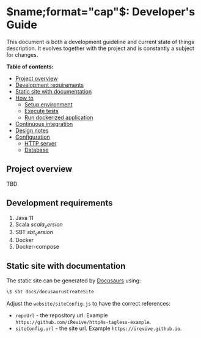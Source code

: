 # $name;format="cap"$: Developer's Guide

This document is both a development guideline and current state of things description. 
It evolves together with the project and is constantly a subject for changes.

**Table of contents:**  
- [Project overview](#project-overview)  
- [Development requirements](#development-requirements)  
- [Static site with documentation](#static-site-with-documentation)  
- [How to](docs/how-to/index.md)
  - [Setup environment](docs/how-to/environment-setup.md)
  - [Execute tests](docs/how-to/tests-execution.md)
  - [Run dockerized application](docs/how-to/run-dockerized-application.md)  
- [Continuous integration](docs/continuous-integration/index.md)
- [Design notes](docs/design-notes/index.md)
- [Configuration](docs/configuration/index.md)
  - [HTTP server](docs/configuration/http-server.md)
  - [Database](docs/configuration/database.md)

## <a name="project-overview"></a> Project overview

TBD

## <a name="development-requirements"></a> Development requirements
1) Java 11
2) Scala $scala_version$
3) SBT $sbt_version$  
4) Docker
5) Docker-compose

## <a name="static-site-with-documentation"></a> Static site with documentation

The static site can be generated by [Docusaurs](https://scalameta.org/mdoc/docs/docusaurus.html) using:
```sh
\$ sbt docs/docusaurusCreateSite
```

Adjust the `website/siteConfig.js` to have the correct references:
- `repoUrl` - the repository url. Example `https://github.com/iRevive/http4s-tagless-example`.
- `siteConfig.url` -  the site url. Example `https://irevive.github.io`.
